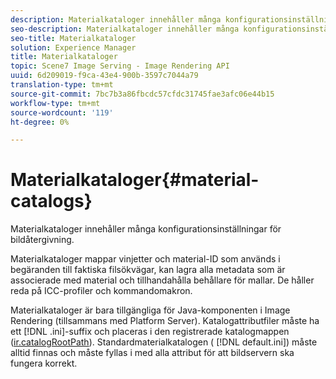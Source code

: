 ```yaml
---
description: Materialkataloger innehåller många konfigurationsinställningar för bildåtergivning.
seo-description: Materialkataloger innehåller många konfigurationsinställningar för bildåtergivning.
seo-title: Materialkataloger
solution: Experience Manager
title: Materialkataloger
topic: Scene7 Image Serving - Image Rendering API
uuid: 6d209019-f9ca-43e4-900b-3597c7044a79
translation-type: tm+mt
source-git-commit: 7bc7b3a86fbcdc57cfdc31745fae3afc06e44b15
workflow-type: tm+mt
source-wordcount: '119'
ht-degree: 0%

---
```



# Materialkataloger{#material-catalogs}

Materialkataloger innehåller många konfigurationsinställningar för bildåtergivning.

Materialkataloger mappar vinjetter och material-ID som används i begäranden till faktiska filsökvägar, kan lagra alla metadata som är associerade med material och tillhandahålla behållare för mallar. De håller reda på ICC-profiler och kommandomakron.

Materialkataloger är bara tillgängliga för Java-komponenten i Image Rendering (tillsammans med Platform Server). Katalogattributfiler måste ha ett [!DNL .ini]-suffix och placeras i den registrerade katalogmappen ([ir.catalogRootPath](../../../../../../ir-api/server-admin/image-rendering-api-ref/c-ir-server-administration/c-ir-configuration-settings-reference/c-ir-catalog-folder.md#concept-1c1d308112054bb99e3895c3fb8ca5f7)). Standardmaterialkatalogen ( [!DNL default.ini]) måste alltid finnas och måste fyllas i med alla attribut för att bildservern ska fungera korrekt.
